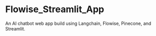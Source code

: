 # Flowise_Streamlit_App
An AI chatbot web app build using Langchain, Flowise, Pinecone, and Streamlit. 
